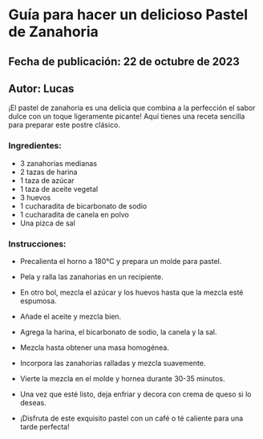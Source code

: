 # Guía para hacer un delicioso Pastel de Zanahoria
## Fecha de publicación: 22 de octubre de 2023
## Autor: Lucas

¡El pastel de zanahoria es una delicia que combina a la perfección el sabor dulce con un toque ligeramente picante! Aquí tienes una receta sencilla para preparar este postre clásico.

### Ingredientes:
- 3 zanahorias medianas
- 2 tazas de harina
- 1 taza de azúcar
- 1 taza de aceite vegetal
- 3 huevos
- 1 cucharadita de bicarbonato de sodio
- 1 cucharadita de canela en polvo
- Una pizca de sal
  


### Instrucciones:

- Precalienta el horno a 180°C y prepara un molde para pastel.
  
- Pela y ralla las zanahorias en un recipiente.
  
- En otro bol, mezcla el azúcar y los huevos hasta que la mezcla esté espumosa.
  
- Añade el aceite y mezcla bien.
  
- Agrega la harina, el bicarbonato de sodio, la canela y la sal. 
  
- Mezcla hasta obtener una masa homogénea.
  
- Incorpora las zanahorias ralladas y mezcla suavemente.
  
- Vierte la mezcla en el molde y hornea durante 30-35 minutos.
  
- Una vez que esté listo, deja enfriar y decora con crema de queso si lo deseas.
  
- ¡Disfruta de este exquisito pastel con un café o té caliente para una tarde perfecta!